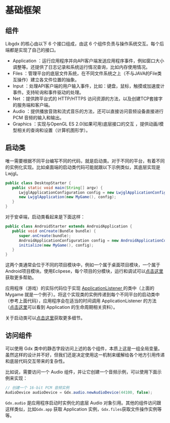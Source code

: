# 基础框架

## 组件

Libgdx 的核心由以下 6 个接口组成，由这 6 个组件负责与操作系统交互。每个后端都是实现了自己的接口。

* Application ：运行应用程序并向API客户端发送应用程序事件，例如窗口大小调整等。还提供了日志记录和系统运行情况查询，比如内存使用情况。
* Files ：管理平台的底层文件系统，在不同文件系统之上（不与JAVA的File类互操作）建立各文件位置的抽象。
* Input ：处理API客户端的用户输入事件，比如：键盘，鼠标，触摸或加速度计事件。支持轮询和事件驱动的处理。
* Net ：提供跨平台式的 HTTP/HTTPS 访问资源的方法，以及创建TCP套接字的服务端和客户端。
* Audio ：提供播放音效和流式音乐的方法，还可以直接访问音频设备直接进行PCM 音频的输入和输出。
* Graphics ：实现与OpenGL ES 2.0\(如果可用\)底层接口的交互 ，提供动画/模型相关的查询和设置（计算机图形学）。

## 启动类

唯一需要根据不同平台编写不同的代码，就是启动类。对于不同的平台，有着不同的实例化实现。比如桌面端的启动类代码可能就跟以下示例类似，其底层实现是 Lwjgl。

```java
public class DesktopStarter {
   public static void main(String[] argv) {
      LwjglApplicationConfiguration config = new LwjglApplicationConfiguration();
      new LwjglApplication(new MyGame(), config);
   }
}
```

对于安卓端，启动类看起来是下面这样：

```java
public class AndroidStarter extends AndroidApplication {
   public void onCreate(Bundle bundle) {
      super.onCreate(bundle);
      AndroidApplicationConfiguration config = new AndroidApplicationConfiguration();
      initialize(new MyGame(), config);
   }
}
```

这两个类通常会位于不同的项目模块中，例如一个属于桌面项目模块，一个属于Android项目模块。使用Eclipese，每个项目的分模块，运行和调试可以[点击这里](https://github.com/libgdx/libgdx/wiki/Project-setup,-running-&-debugging)获取更多帮助。

应用程序（游戏）的实际代码位于实现 [ApplicationListener ](https://github.com/libgdx/libgdx/tree/master/gdx/src/com/badlogic/gdx/ApplicationListener.java)的类中（上面的 Mygame 就是一个例子）。将这个实现类的实例传递到每个不同平台的启动类中（参考上面代码），应用程序会在适当的时间调用 ApplicationListener 的方法（[点击这里](https://github.com/libgdx/libgdx/wiki/The-life-cycle)可以看到 Application 的生命周期相关资料）。

关于启动类可以[点击这里](https://github.com/libgdx/libgdx/wiki/Starter-classes-and-configuration)获取更多细节。

## 访问组件

可以使用 Gdx 类中的静态字段访问上述的各个组件，本质上这是一组全局变量。虽然这样的设计并不好，但我们还是决定使用这一机制来缓解给各个地方引用传递和底层代码交互带来的复杂性。

比如说，需要访问一个 Audio 组件，并让它创建一个音频示例，可以使用下面示例来实现：

```java
// 创建一个 16-bit PCM 音频实例
AudioDevice audioDevice = Gdx.audio.newAudioDevice(44100, false);
```

`Gdx.audio` 是应用程序启动时实例化的底层 Audio 对象引用。其他的组件访问跟这样类似，比如`Gdx.app` 获取 Application 实例，`Gdx.files`获取文件操作实例等等。


